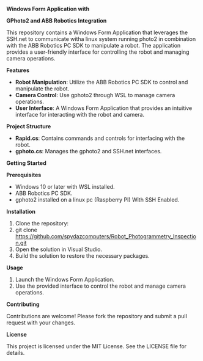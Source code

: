 **Windows Form Application with**

**GPhoto2 and  ABB Robotics Integration**

This repository contains a Windows Form Application that leverages the SSH.net to communicate witha linux system running photo2 in combination with the ABB Robotics PC SDK to manipulate a robot. The application provides a user-friendly interface for controlling the robot and managing camera operations.

**Features**

- **Robot Manipulation**: Utilize the ABB Robotics PC SDK to control and manipulate the robot.
- **Camera Control**: Use gphoto2 through WSL to manage camera operations.
- **User Interface**: A Windows Form Application that provides an intuitive interface for interacting with the robot and camera.

**Project Structure**

- **Rapid.cs**: Contains commands and controls for interfacing with the robot.
- **gphoto.cs**: Manages the gphoto2 and SSH.net interfaces.

**Getting Started**

**Prerequisites**

- Windows 10 or later with WSL installed.
- ABB Robotics PC SDK.
- gphoto2 installed on a linux pc (Raspberry PI) With SSH Enabled.

**Installation**

1. Clone the repository:
2. git clone https://github.com/spydazcomputers/Robot_Photogrammetry_Inspection.git
3. Open the solution in Visual Studio.
4. Build the solution to restore the necessary packages.

**Usage**

1. Launch the Windows Form Application.
2. Use the provided interface to control the robot and manage camera operations.

**Contributing**

Contributions are welcome! Please fork the repository and submit a pull request with your changes.

**License**

This project is licensed under the MIT License. See the LICENSE file for details.

